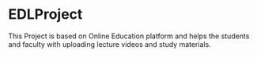 # EDLProject

This Project is based on Online Education platform and helps the students and faculty with uploading lecture videos and study materials.


